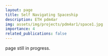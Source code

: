 ```yaml
---
layout: page
title: Self Navigating Spaceship
description: ETH pdm4ar
img: assets/img/projects/pdm4ar1/space1.jpg
importance: 4
related_publications: false
---
```


page still in progress.

